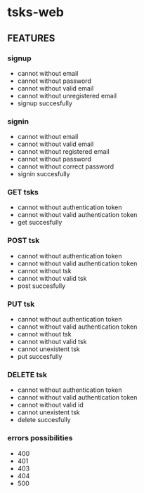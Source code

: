 # tsks-web

## FEATURES

### signup

- cannot without email
- cannot without password
- cannot without valid email
- cannot without unregistered email
- signup succesfully

### signin

- cannot without email
- cannot without valid email
- cannot without registered email
- cannot without password
- cannot without correct password
- signin succesfully

### GET tsks

- cannot without authentication token
- cannot without valid authentication token
- get succesfully

### POST tsk

- cannot without authentication token
- cannot without valid authentication token
- cannot without tsk
- cannot without valid tsk
- post succesfully

### PUT tsk

- cannot without authentication token
- cannot without valid authentication token
- cannot without tsk
- cannot without valid tsk
- cannot unexistent tsk
- put succesfully

### DELETE tsk

- cannot without authentication token
- cannot without valid authentication token
- cannot without valid id
- cannot unexistent tsk
- delete succesfully

### errors possibilities

- 400
- 401
- 403
- 404
- 500